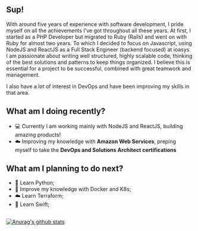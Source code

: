 ## Sup!

With around five years of experience with software development, I pride myself on all the achievements I've got throughout all these years. At first, I started as a PHP Developer but migrated to Ruby (Rails) and went on with Ruby for almost two years. To which I decided to focus on Javascript, using NodeJS and ReactJS as a Full Stack Engineer (backend focused) at ioasys. I am passionate about writing well structured, highly scalable code, thinking of the best solutions and patterns to keep things organized. I believe this is essential for a project to be successful, combined with great teamwork and management.

I also have a lot of interest in DevOps and have been improving my skills in that area.

## What am I doing recently?

- :computer: Currently I am working mainly with NodeJS and ReactJS, building amazing products!
- :cloud: Improving my knowledge with **Amazon Web Services**, preping myself to take the **DevOps and Solutions Architect certifications**

## What am I planning to do next?

- :snake: Learn Python;
- :whale: Improve my knowledge with Docker and K8s;
- :cloud: Learn Terraform;
- :dizzy: Learn Swift;

##

[![Anurag's github stats](https://github-readme-stats.vercel.app/api?username=lucas-a-pelegrino&count_private=true&show_icons=true&theme=graywhite)](https://github.com/anuraghazra/github-readme-stats)

